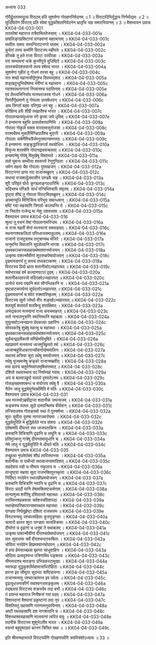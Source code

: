 अध्यायः 033

गोपैर्द्रुततरमाद्रुत्य विराटम् प्रति सुशर्मणा गोग्रहणनिवेदनम् ॥ 1 ॥ विराटादिभिर्युद्धाय निर्गमोद्यमः ॥ 2 ॥ युधिष्ठिरेण विराटम् प्रति स्वेषां युद्धकौशलनिवेदनेन भ्रातृभिः सह समराभियानम् ॥ 3 ॥
वैशम्पायन उवाच 	KK04-04-033-001  
ततस्तेषां महाराज तत्रैवामिततेजसाम् ।	KK04-04-033-001a  
छद्मलिङ्गप्रविष्टानां पाण्डवानां महात्मनाम् ॥ 	KK04-04-033-001c  
व्यतीतः समयः सम्यग्विराटनगरे सताम् ।	KK04-04-033-002a  
कुर्वतां तस्य कर्माणि विराटस्य महीपतेः ॥ 	KK04-04-033-002c  
कीचके तु हते राजा विराटः परवीरहा ।	KK04-04-033-003a  
परां सम्भावनां चक्रे कुन्तीपुत्रे युधिष्ठिरे ॥ 	KK04-04-033-003c  
ततस्त्रयोदशस्यान्ते तस्य वर्षस्य भारत ।	KK04-04-033-004a  
सुशर्मणा गृहीतं तु गोधनं तरसा बहु ॥	KK04-04-033-004c  
ततः शब्दो महानासीद्रेणुश्च दिवमस्पृशत् ।	KK04-04-033-005a  
शङ्खदुन्दुभिघोषश्च भेरीणां च महास्वनः ।	KK04-04-033-005c  
गवाश्वरथनागानां निस्वनश्च पदातिनाम् ॥ 	KK04-04-033-005e  
एवं तैस्त्वभिनिर्याय मत्स्यराजस्य गोधने ।	KK04-04-033-006a  
त्रिगर्तैर्गृह्यमाणे तु गोपालाः प्रत्यषेधयन् ॥ 	KK04-04-033-006c  
अथ त्रिगर्ता बहवः परिगृह्य धनं बहु ।	KK04-04-033-007a  
परिक्षिप्य हयैः शीघ्रै रथव्रातैश्च भारत ।	KK04-04-033-007c  
गोपालान्प्रत्ययुध्यन्त रणे कृत्वा जये धृतिम् ॥ 	KK04-04-033-007e  
ते हन्यमाना बहुभिः प्रासतोमरपाणिभिः ।	KK04-04-033-008a  
गोपाला गोकुले भक्ता वारयामासुरोजसा ॥ 	KK04-04-033-008c  
परश्वथैश्च मुसलैर्भिण्डिपालैश्च मुद्गरैः ।	KK04-04-033-009a  
गोपालाः कर्षणैश्चित्रैर्जघ्नुरश्वान्समन्ततः ॥ 	KK04-04-033-009c  
ते हन्यमानाः सङ्क्रुद्धास्त्रिगर्ता रथयोधिनः ।	KK04-04-033-010a  
विसृज्य शरवर्षणि गोपानद्रावयन्बलात् ॥ 	KK04-04-033-010c  
हन्यमानेषु गोपेषु विमुखेषु विशाम्पते ।	KK04-04-033-011a  
ततो युवानः सम्भीताः श्वसन्तो रेणुगुण्ठिताः ॥ 	KK04-04-033-011c  
जवेन महता चैव गोपालाः पुरमाव्रजन् ।	KK04-04-033-012a  
विराटनगरं प्राप्य नरा राजानमब्रुवन् ॥ 	KK04-04-033-012c  
सभायां राजशार्दूलमासीनं पाण्डवैः सह ।	KK04-04-033-013a  
शूरैः परिवृतं योधैः कुण्डलाङ्गदधारिभिः ॥ 	KK04-04-033-013c  
सद्भिश्च पण्डितैः सार्धं मन्त्रिभिश्चापि संवृतम् ।	KK04-04-033-014a  
दृष्ट्वा शीघ्रं तु गोपाला विराटमिदमब्रुवन् ॥ 	KK04-04-033-014c  
अस्मान्युधि विनिर्जित्य परिभूय सबान्धवान् ।	KK04-04-033-015a  
षष्टिं गवां सहस्राणि त्रिगर्ताः कालयन्ति ते ।	KK04-04-033-015c  
ता निवर्तय राजेन्द्र मा नेशुः पशवस्तव ॥ 	KK04-04-033-015e  
वैशम्पायन उवाच 	KK04-04-033-016  
श्रुत्वा तु वचनं तेषां गोपालानामरिन्दमः ।	KK04-04-033-016a  
स राजा महतीं सेनां मात्स्यानां समवाहयत् ।	KK04-04-033-016c  
रथनागाश्वकलिलां पत्तिध्वजसमाकुलाम् ॥ 	KK04-04-033-016e  
राजानो राजपुत्राश्च तनुत्राण्यथ भेजिरे ।	KK04-04-033-017a  
भानुमन्ति विवातानि सूपसेव्यानि भागशः ॥ 	KK04-04-033-017c  
पृथक्काञ्चनसन्नाहान्रथेष्वश्वानयोजयन् ।	KK04-04-033-018a  
उत्कृष्य पाशान्मौर्वीणां शूराश्चापेष्वयोजयन् ॥	KK04-04-033-018c  
दृढमायसगर्भं तु कवचं तप्तकाञ्चनम् ।	KK04-04-033-019a  
विराटस्य प्रियो भ्राता शतानीकोऽभ्यहारयत् ॥ 	KK04-04-033-019c  
सर्वभारसहं वर्म कल्याणपटलं दृढम् ।	KK04-04-033-020a  
शतानीकादवरजो मदिराक्षोऽभ्यहारयत् ॥	KK04-04-033-020c  
उत्सेधे यस्य पद्मानि शतं सौगन्धिकानि च ।	KK04-04-033-021a  
मृष्टहाटकपर्यन्तं सूर्यदत्तोऽभ्यहारयत् ॥ 	KK04-04-033-021c  
दृढमायसगर्भं च श्वेतं रुक्मपरिष्कृतम् ।	KK04-04-033-022a  
विराटस्य सुतो ज्येष्ठो वीरः शङ्खोऽभ्यहारयत् ॥ 	KK04-04-033-022c  
शतसूर्यं शतावर्तं शतबिन्दु शताक्षिमत् ।	KK04-04-033-023a  
अभेद्यकल्पं मत्स्यानां राजा कवचमाहरत् ॥ 	KK04-04-033-023c  
ततो नानातनुत्राणि स्वानिस्वानि महाबलाः ।	KK04-04-033-024a  
युयुत्सवोऽभ्यनह्यन्त देवकल्पाः प्रहारिणः ॥ 	KK04-04-033-024c  
सोपस्करेषु शुभ्रेषु महत्सु च महारथाः ।	KK04-04-033-025a  
पृथक्काञ्चनसन्नाहान्रथेष्वश्वानयोजयन् ॥ 	KK04-04-033-025c  
सूर्यचन्द्रप्रतीकाशे मणिहेमविभूषिते ।	KK04-04-033-026a  
महाप्रमाणं मत्स्यस्य ध्वजमुच्छ्रियते रथे ॥	KK04-04-033-026c  
ध्वजान्बहुविधाकारान्सौवर्णान्हेममालिनः ।	KK04-04-033-027a  
यथास्वं क्षत्रियाः शूरा रथेषु समयोजयन् ॥ 	KK04-04-033-027c  
रथेषु युज्यमानेषु कङ्को राजानमब्रवीत् ।	KK04-04-033-028a  
मया ह्यस्त्रं चतुर्वर्गमवाप्तमृषिसत्तमात् ॥ 	KK04-04-033-028c  
दंशितो रथमास्थाय पदं निर्याम्यहं गवाम् ।	KK04-04-033-029a  
अयं च बलवाञ्छूरो वललो दृश्यतेऽनघ ॥ 	KK04-04-033-029c  
गोसङ्ख्यमश्वबन्धं च संयोजय रथेषु वै ।	KK04-04-033-030a  
नैतेन जातु युद्ध्येयुर्गवार्थमिति मे मतिः ॥ 	KK04-04-033-030c  
वैशम्पायन उवाच 	KK04-04-033-031  
अथ मात्स्योऽब्रवीद्राजा शतानीकं जघन्यजम् ।	KK04-04-033-031a  
कङ्कश्च वललः सूदो दामग्रन्थिश्च वीर्यवान् ॥ 	KK04-04-033-031c  
तन्त्रिपालश्च गोसङ्ख्यो यथा ते पुरुषर्षभाः ।	KK04-04-033-032a  
शूराः सुवीराः पुरुषा नागराजवरोपमाः ।	KK04-04-033-032c  
युद्ध्येयुरिति मे बुद्धिर्वर्तते नात्र संशयः ॥ 	KK04-04-033-032e  
एतेषामपि दीयन्तां रथा ध्वजपताकिनः ।	KK04-04-033-033a  
कवचानि विचित्राणि दृढानि च लघूनि च ॥	KK04-04-033-033c  
प्रतिमुञ्चन्तु गात्रेषु दीयन्तामायुधानि च ।	KK04-04-033-034a  
नेमे जातु न युद्ध्येयुरिति मे धीयते मतिः ॥ 	KK04-04-033-034c  
वैशम्पायन उवाच 	KK04-04-033-035  
तच्छ्रुत्वा नृपतेर्वाक्यं शीघ्रं त्वरितमानसः ।	KK04-04-033-035a  
शतानीकः स पार्थेभ्यो रथान्राजन्समादिशत् ॥ 	KK04-04-033-035c  
सहदेवाय राज्ञे च भीमाय नकुलाय च ।	KK04-04-033-036a  
तान्दृष्ट्वा सहसा सूता राजभक्तिपुरस्कृताः ॥ 	KK04-04-033-036c  
निर्दिष्टा नरदेवेन रथाञ्छीघ्रमयोजयन् ।	KK04-04-033-037a  
कवचानि विचित्राणि नवानि च दृढानि च ॥ 	KK04-04-033-037c  
विराटः प्रददौ यानि तेषामक्लिष्टकर्मणाम् ।	KK04-04-033-038a  
तान्यामुच्य शरीरेषु दंशितास्ते महारथाः ॥ 	KK04-04-033-038c  
तरस्विनश्छन्नरूपाः सर्वशस्त्रविशारदाः ।	KK04-04-033-039a  
रथान्हेमपरिष्कारान्समास्थाय महारथाः ।	KK04-04-033-039c  
पाण्डवा निर्ययुर्हृष्टा दंशिता राजसत्तम ॥ 	KK04-04-033-039e  
विराटमन्वयुः पश्चात्सहिताः कुरुपुङ्गवाः ।	KK04-04-033-040a  
चत्वारो भ्रातरः शूराः पाण्डवाः सत्यविक्रमाः ॥ 	KK04-04-033-040c  
दीर्घानां च दृढानां च धनुषां ते यथाबलम् ।	KK04-04-033-041a  
उत्कृष्य पाशान्मौर्वीणां वीराश्चापेष्वयोजयन् ॥ 	KK04-04-033-041c  
ततः सुवाससः सर्वे वीराश्चन्दनरूषिताः ।	KK04-04-033-042a  
चोदिता नरदेवेन क्षिप्रमश्वानचोदयन् ॥	KK04-04-033-042c  
ते हया हेमसञ्च्छन्ना बृहन्तः साधुवाहिनः ।	KK04-04-033-043a  
चोदिताः प्रत्यदृश्यन्त पत्रिणामिव पङ्क्तयः ॥ 	KK04-04-033-043c  
भीमरूपाश्च मातङ्गाः प्रभिन्नकरटामुखाः ।	KK04-04-033-044a  
स्वारूढा युद्धकुशलैर्महामात्राधिरोहिताः ॥ 	KK04-04-033-044c  
क्षरन्त इव जीमूताः सुदन्ताः षाष्टिहायनाः ।	KK04-04-033-045a  
राजानमन्वयुः पश्चात्क्रामन्त इव पर्वताः ॥ 	KK04-04-033-045c  
दृढायुधजनाकीर्णं रथाश्वगजसङ्कुलम् ।	KK04-04-033-046a  
तद्बलाग्रं विराटस्य शक्रस्येव तदा बभौ ॥ 	KK04-04-033-046c  
तं प्रयान्तं महाराज निनीषन्तं गवां पदम् ।	KK04-04-033-047a  
विशारदानां वैश्यानां प्रकृष्टानां तदा नृप ॥ 	KK04-04-033-047c  
विंशतिस्तु सहस्राणि नराणामनुयायिनाम् ।	KK04-04-033-048a  
अष्टौ रथसहस्राणि दश नागशतानि च ।	KK04-04-033-048c  
विंशच्चाश्वसहस्राणि मात्स्यानां त्वरितं ययुः ॥ 	KK04-04-033-048e  
तदनीकं विराटस्य शुशुभेऽतीव भारत ।	KK04-04-033-049a  
वसन्ते बहुपुष्पाढ्यं काननं चित्रितं यथा ॥ ॥	KK04-04-033-049c  

इति श्रीमन्महाभारते विराटपर्वणि गोग्रहणपर्वणि त्रयस्त्रिंशोऽध्यायः ॥ 33 ॥
